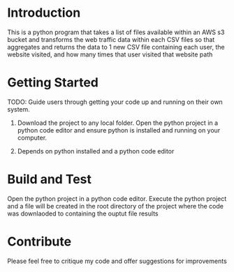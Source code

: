 # Introduction 
This is a python program that takes a list of files available within an AWS s3 bucket and transforms the web traffic data within each CSV files so that aggregates and returns the data to 1 new CSV file containing 
each user, the website visited, and how many times that user visited that website path


# Getting Started
TODO: Guide users through getting your code up and running on their own system. 
1.	Download the project to any local folder. Open the python project in a python code editor and ensure python is installed and running on your computer. 

2.	Depends on python installed and a python code editor



# Build and Test
Open the python project in a python code editor.
Execute the python project and a file will be created in the root directory of the project where the code was downlaoded to containing the ouptut file results

# Contribute
Please feel free to critique my code and offer suggestions for improvements
